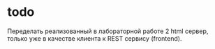 # todo
Переделать реализованный в лабораторной работе 2 html сервер, только уже в качестве клиента к REST сервису (frontend).